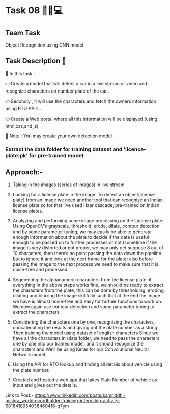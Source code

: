 # Task 08 👨🏻💻

## Team Task

Object Recognition using CNN model

## Task Description 📄

📌 In this task :

👉Create a model that will detect a car in a live stream or video and recognize characters on number plate of the car .

👉Secondly , it will use the characters and fetch the owners information using RTO API’s .

👉Create a Web portal where all this information will be displayed (using html,css,and js)

📌 Note : You may create your own detection model .

### Extract the data folder for training dataset and 'licence-plate.pk' for pre-trained model 

## Approach:- 

1) Taking in the images (series of images) in live stream

2) Looking for a license plate in the image:
 To detect an object(license plate) from an image we need
 another tool that can recognize an Indian license plate
 so for that I’ve used Haar cascade, pre-trained on Indian
 license plates.

3) Analyzing and performing some image processing on the License plate:
 Using OpenCV’s grayscale, threshold, erode, dilate, contour detection
 and by some parameter tuning, we may easily be able to generate enough
 information about the plate to decide if the data is useful enough to be
 passed on to further processes or not (sometime if the image is very distorted or
 not proper, we may only get suppose 8 out of 10 characters, then there’s no point
 passing the data down the pipeline but to ignore it and look at the next frame for the plate)
 also before passing the image to the next process we need to make sure that it is noise-free
 and processed.

4) Segmenting the alphanumeric characters from the license plate:
 if everything in the above steps works fine, we should be ready to extract the characters 
 from the plate, this can be done by thresholding, eroding, dilating and blurring the image
 skillfully such that at the end the image we have is almost noise-free and easy for further
 functions to work on. We now again use contour detection and some parameter tuning to extract
 the characters.

5) Considering the characters one by one, recognizing the characters, concatenating the results
 and giving out the plate number as a string: Then training the model using dataset of english characters
 Since we have all the characters in /data folder, we need to pass the characters one by one into our
 trained model, and it should recognize the characters and We’ll be using Keras for our Convolutional
 Neural Network model.

6) Using the API for RTO lookup and finding all details about vehicle using the plate number.

7) Created and hosted a web app that takes Plate Number of vehicle as input and gives out the details. 

Link to Post:- https://www.linkedin.com/posts/samriddhi-mishra_worldrecordholder-training-internship-activity-6818418954038460416-q7ym
